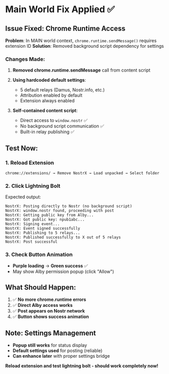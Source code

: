 # Main World Fix Applied ✅

## Issue Fixed: Chrome Runtime Access

**Problem**: In MAIN world context, `chrome.runtime.sendMessage()` requires extension ID
**Solution**: Removed background script dependency for settings

### Changes Made:

1. **Removed chrome.runtime.sendMessage** call from content script
2. **Using hardcoded default settings**:
   - 5 default relays (Damus, Nostr.info, etc.)
   - Attribution enabled by default
   - Extension always enabled

3. **Self-contained content script**:
   - Direct access to `window.nostr` ✅
   - No background script communication ✅
   - Built-in relay publishing ✅

## Test Now:

### 1. Reload Extension
```
chrome://extensions/ → Remove NostrX → Load unpacked → Select folder
```

### 2. Click Lightning Bolt
Expected output:
```
NostrX: Posting directly to Nostr (no background script)
NostrX: window.nostr found, proceeding with post
NostrX: Getting public key from Alby...
NostrX: Got public key: npub1abc...
NostrX: Signing event...
NostrX: Event signed successfully
NostrX: Publishing to 5 relays...
NostrX: Published successfully to X out of 5 relays
NostrX: Post successful
```

### 3. Check Button Animation
- **Purple loading** → **Green success** ✅
- May show Alby permission popup (click "Allow")

## What Should Happen:

1. ✅ **No more chrome.runtime errors**
2. ✅ **Direct Alby access works**  
3. ✅ **Post appears on Nostr network**
4. ✅ **Button shows success animation**

## Note: Settings Management

- **Popup still works** for status display
- **Default settings used** for posting (reliable)
- **Can enhance later** with proper settings bridge

**Reload extension and test lightning bolt - should work completely now!**